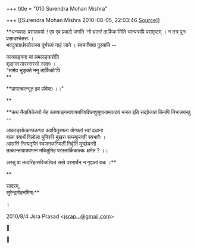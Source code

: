 +++
title = "010 Surendra Mohan Mishra"

+++
[[Surendra Mohan Mishra	2010-08-05, 22:03:46 [Source](https://groups.google.com/g/bvparishat/c/p4uE7wM9xz0)]]



**धन्यवादः प्रसादवर्याः ! एष एव प्रवादो जगति 'नो भ्रातरं तार्किक'मिति चान्यत्रापि परामृष्टम् । न तत्र पुनः प्रसादश्चेतसः ।  
भवदुक्तार्धश्लोकस्य पूर्णरूपं नाहं जाने । स्वमनीषया पूरयामि --  
  
काव्याङ्गनां यां समलङ्करोति  
शृङ्गारसारस्सरसो रसज्ञः ।  
"तामेव भुङ्क्ते ननु तार्किको'पि  
**

**प्राणान्हरन्भूत इव प्रविष्टः ।।"  
  
**

**कथं नैयायिकेतरो नेह काव्याङ्गनावाक्यविवक्षितशुश्रूषायामपाटवं भजत इति सद्योजातं किमपि निभालयन्तु --  
  
आकाङ्क्षोत्कण्ठकण्ठा कवयितुरमला योग्यतां स्वां दधाना  
बाला स्वार्थे विलोला मुनिरपि मुखरा सम्स्फुरन्ती स्वभावैः ।  
आसत्तिं नित्यतृप्तिं स्वजनजनिमतीं निर्वृतिं मूर्च्छयन्ती  
तत्कान्तावाक्यमानं मथितुमिह परस्तार्किकात्कः क्षमेत ? ।।  
  
अस्तु वा तत्परिहासविजल्पितं सखे परमार्थेन न गृह्यतां वचः ।**

**  
  
सादरम्,  
सुरेन्द्रमोहनमिश्र:**

**।**  
  
  

2010/8/4 Jsra Prasad \<[jsrap...@gmail.com]()\>





